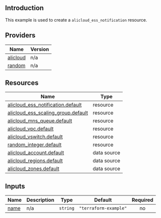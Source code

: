 <!-- BEGIN_TF_DOCS -->
## Introduction

This example is used to create a `alicloud_ess_notification` resource.

## Providers

| Name | Version |
|------|---------|
| <a name="provider_alicloud"></a> [alicloud](#provider\_alicloud) | n/a |
| <a name="provider_random"></a> [random](#provider\_random) | n/a |

## Resources

| Name | Type |
|------|------|
| [alicloud_ess_notification.default](https://registry.terraform.io/providers/aliyun/alicloud/latest/docs/resources/ess_notification) | resource |
| [alicloud_ess_scaling_group.default](https://registry.terraform.io/providers/aliyun/alicloud/latest/docs/resources/ess_scaling_group) | resource |
| [alicloud_mns_queue.default](https://registry.terraform.io/providers/aliyun/alicloud/latest/docs/resources/mns_queue) | resource |
| [alicloud_vpc.default](https://registry.terraform.io/providers/aliyun/alicloud/latest/docs/resources/vpc) | resource |
| [alicloud_vswitch.default](https://registry.terraform.io/providers/aliyun/alicloud/latest/docs/resources/vswitch) | resource |
| [random_integer.default](https://registry.terraform.io/providers/hashicorp/random/latest/docs/resources/integer) | resource |
| [alicloud_account.default](https://registry.terraform.io/providers/aliyun/alicloud/latest/docs/data-sources/account) | data source |
| [alicloud_regions.default](https://registry.terraform.io/providers/aliyun/alicloud/latest/docs/data-sources/regions) | data source |
| [alicloud_zones.default](https://registry.terraform.io/providers/aliyun/alicloud/latest/docs/data-sources/zones) | data source |

## Inputs

| Name | Description | Type | Default | Required |
|------|-------------|------|---------|:--------:|
| <a name="input_name"></a> [name](#input\_name) | n/a | `string` | `"terraform-example"` | no |
<!-- END_TF_DOCS -->    